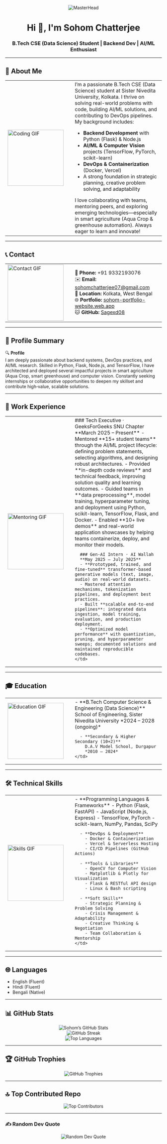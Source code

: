 <p align="center">
  <img src="https://i.pinimg.com/originals/d4/63/f2/d463f24b0e1f3f1ce6680d601c97e6a0.gif" alt="MasterHead" />
</p>

<h1 align="center">Hi 👋, I'm Sohom Chatterjee</h1>  
<h3 align="center">B.Tech CSE (Data Science) Student | Backend Dev | AI/ML Enthusiast</h3>

---

## 💫 About Me  
<table>
  <tr>
    <td width="200">
      <img src="https://media.giphy.com/media/13CoXDiaCcCoyk/giphy.gif" alt="Coding GIF" width="180" />
    </td>
    <td valign="top">
      I’m a passionate B.Tech CSE (Data Science) student at Sister Nivedita University, Kolkata. I thrive on solving real-world problems with code, building AI/ML solutions, and contributing to DevOps pipelines. My background includes:
      <ul>
        <li><strong>Backend Development</strong> with Python (Flask) & Node.js</li>
        <li><strong>AI/ML & Computer Vision</strong> projects (TensorFlow, PyTorch, scikit-learn)</li>
        <li><strong>DevOps & Containerization</strong> (Docker, Vercel)</li>
        <li>A strong foundation in strategic planning, creative problem solving, and adaptability</li>
      </ul>
      I love collaborating with teams, mentoring peers, and exploring emerging technologies—especially in smart agriculture (Aqua Crop & greenhouse automation). Always eager to learn and innovate!
    </td>
  </tr>
</table>

---

## 📞 Contact  
<table>
  <tr>
    <td width="200">
      <img src="https://media.giphy.com/media/l4pLY0zySvluEvr0c/giphy.gif" alt="Contact GIF" width="180" />
    </td>
    <td valign="top">
      <ul style="list-style: none; padding-left: 0;">
        <li>📱 <strong>Phone:</strong> +91 9332193076</li>
        <li>✉️ <strong>Email:</strong> <a href="mailto:sohomchatterjee07@gmail.com">sohomchatterjee07@gmail.com</a></li>
        <li>📍 <strong>Location:</strong> Kolkata, West Bengal</li>
        <li>🌐 <strong>Portfolio:</strong> <a href="https://sohom-portfolio-website.web.app/">sohom-portfolio-website.web.app</a></li>
        <li>🐱 <strong>GitHub:</strong> <a href="https://github.com/Sagexd08">Sagexd08</a></li>
      </ul>
    </td>
  </tr>
</table>

---

## 📝 Profile Summary  
🔍 **Profile**  
I am deeply passionate about backend systems, DevOps practices, and AI/ML research. Skilled in Python, Flask, Node.js, and TensorFlow, I have architected and deployed several impactful projects in smart agriculture (Aqua Crop, smart greenhouse) and computer vision. Constantly seeking internships or collaborative opportunities to deepen my skillset and contribute high‐value, scalable solutions.

---

## 💼 Work Experience  
<table>
  <tr>
    <td width="200">
      <img src="https://media.giphy.com/media/26tPplGWjN0xLybiU/giphy.gif" alt="Mentoring GIF" width="180" />
    </td>
    <td valign="top">
      ### Tech Executive · GeeksForGeeks SNU Chapter  
      **March 2025 – Present**  
      - Mentored **15+ student teams** through the AI/ML project lifecycle: defining problem statements, selecting algorithms, and designing robust architectures.  
      - Provided **in-depth code reviews** and technical feedback, improving solution quality and learning outcomes.  
      - Guided teams in **data preprocessing**, model training, hyperparameter tuning, and deployment using Python, scikit-learn, TensorFlow, Flask, and Docker.  
      - Enabled **10+ live demos** and real-world application showcases by helping teams containerize, deploy, and monitor their models.  

      ### Gen-AI Intern · AI Wallah  
      **May 2025 – July 2025**  
      - **Prototyped, trained, and fine-tuned** transformer‐based generative models (text, image, audio) on real-world datasets.  
      - Mastered attention mechanisms, tokenization pipelines, and deployment best practices.  
      - Built **scalable end-to-end pipelines**: integrated data ingestion, model training, evaluation, and production deployment.  
      - **Optimized model performance** with quantization, pruning, and hyperparameter sweeps; documented solutions and maintained reproducible codebases.
    </td>
  </tr>
</table>

---

## 🎓 Education  
<table>
  <tr>
    <td width="200">
      <img src="https://media.giphy.com/media/l4pLY0zySvluEvr0c/giphy.gif" alt="Education GIF" width="180" />
    </td>
    <td valign="top">
      - **B.Tech Computer Science & Engineering (Data Science)**  
        School of Engineering, Sister Nivedita University  
        *2024 – 2028 (ongoing)*  

      - **Secondary & Higher Secondary (10+2)**  
        D.A.V Model School, Durgapur  
        *2010 – 2024*
    </td>
  </tr>
</table>

---

## 🛠️ Technical Skills  
<table>
  <tr>
    <td width="200">
      <img src="https://media.giphy.com/media/3o6Zt481isNVuQI1l6/giphy.gif" alt="Skills GIF" width="180" />
    </td>
    <td valign="top">
      - **Programming Languages & Frameworks**  
        - Python (Flask, FastAPI)  
        - JavaScript (Node.js, Express)  
        - TensorFlow, PyTorch  
        - scikit-learn, NumPy, Pandas, SciPy  

      - **DevOps & Deployment**  
        - Docker & Containerization  
        - Vercel & Serverless Hosting  
        - CI/CD Pipelines (GitHub Actions)  

      - **Tools & Libraries**  
        - OpenCV for Computer Vision  
        - Matplotlib & Plotly for Visualization  
        - Flask & RESTful API design  
        - Linux & Bash scripting  

      - **Soft Skills**  
        - Strategic Planning & Problem Solving  
        - Crisis Management & Adaptability  
        - Creative Thinking & Negotiation  
        - Team Collaboration & Mentorship  
    </td>
  </tr>
</table>

---

## 🌐 Languages  
- English (Fluent)  
- Hindi (Fluent)  
- Bengali (Native)

---

## 📊 GitHub Stats
<div align="center">
  <img src="https://github-readme-stats.vercel.app/api?username=Sagexd08&theme=dark&hide_border=false&include_all_commits=true&count_private=true" alt="Sohom’s GitHub Stats" />  
  <br/>  
  <img src="https://github-readme-streak-stats.herokuapp.com/?user=Sagexd08&theme=dark&hide_border=false" alt="GitHub Streak" />  
  <br/>  
  <img src="https://github-readme-stats.vercel.app/api/top-langs/?username=Sagexd08&theme=dark&hide_border=false&layout=compact" alt="Top Languages" />  
</div>

---

## 🏆 GitHub Trophies  
<div align="center">
  <img src="https://github-profile-trophy.vercel.app/?username=Sagexd08&theme=radical&no-frame=false&no-bg=true&margin-w=4" alt="GitHub Trophies" />
</div>

---

## 🔝 Top Contributed Repo  
<div align="center">
  <img src="https://github-contributor-stats.vercel.app/api?username=Sagexd08&limit=5&theme=dark&combine_all_yearly_contributions=true" alt="Top Contributors" />
</div>

---

### ✍️ Random Dev Quote  
<p align="center">
  <img src="https://quotes-github-readme.vercel.app/api?type=horizontal&theme=radical" alt="Random Dev Quote" />
</p>
